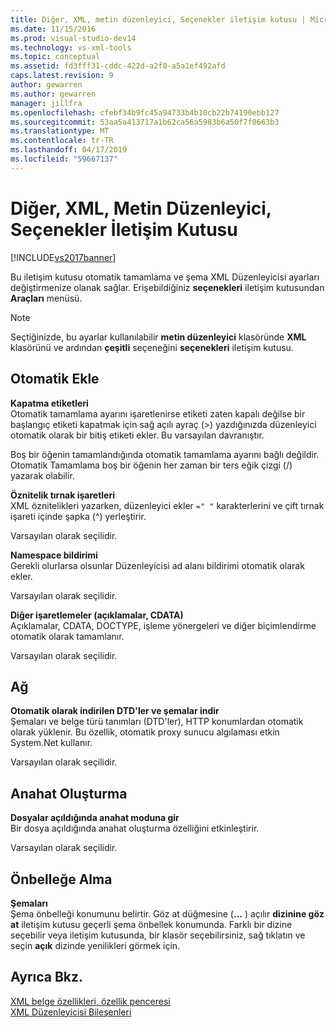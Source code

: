 ```yaml
---
title: Diğer, XML, metin düzenleyici, Seçenekler iletişim kutusu | Microsoft Docs
ms.date: 11/15/2016
ms.prod: visual-studio-dev14
ms.technology: vs-xml-tools
ms.topic: conceptual
ms.assetid: fd3fff31-cddc-422d-a2f0-a5a1ef492afd
caps.latest.revision: 9
author: gewarren
ms.author: gewarren
manager: jillfra
ms.openlocfilehash: cfebf34b9fc45a94733b4b10cb22b74190ebb127
ms.sourcegitcommit: 53aa5a413717a1b62ca56a5983b6a50f7f0663b3
ms.translationtype: MT
ms.contentlocale: tr-TR
ms.lasthandoff: 04/17/2019
ms.locfileid: "59667137"
---
```

# <a name="miscellaneous-xml-text-editor-options-dialog-box"></a>Diğer, XML, Metin Düzenleyici, Seçenekler İletişim Kutusu
[!INCLUDE[vs2017banner](../includes/vs2017banner.md)]

Bu iletişim kutusu otomatik tamamlama ve şema XML Düzenleyicisi ayarları değiştirmenize olanak sağlar. Erişebildiğiniz **seçenekleri** iletişim kutusundan **Araçları** menüsü.  
  
> [!NOTE]
>  Seçtiğinizde, bu ayarlar kullanılabilir **metin düzenleyici** klasöründe **XML** klasörünü ve ardından **çeşitli** seçeneğini **seçenekleri** iletişim kutusu.  
  
## <a name="auto-insert"></a>Otomatik Ekle  
 **Kapatma etiketleri**  
 Otomatik tamamlama ayarını işaretlenirse etiketi zaten kapalı değilse bir başlangıç etiketi kapatmak için sağ açılı ayraç (>) yazdığınızda düzenleyici otomatik olarak bir bitiş etiketi ekler. Bu varsayılan davranıştır.  
  
 Boş bir öğenin tamamlandığında otomatik tamamlama ayarını bağlı değildir. Otomatik Tamamlama boş bir öğenin her zaman bir ters eğik çizgi (/) yazarak olabilir.  
  
 **Öznitelik tırnak işaretleri**  
 XML öznitelikleri yazarken, düzenleyici ekler `=" "` karakterlerini ve çift tırnak işareti içinde şapka (^) yerleştirir.  
  
 Varsayılan olarak seçilidir.  
  
 **Namespace bildirimi**  
 Gerekli olurlarsa olsunlar Düzenleyicisi ad alanı bildirimi otomatik olarak ekler.  
  
 Varsayılan olarak seçilidir.  
  
 **Diğer işaretlemeler (açıklamalar, CDATA)**  
 Açıklamalar, CDATA, DOCTYPE, işleme yönergeleri ve diğer biçimlendirme otomatik olarak tamamlanır.  
  
 Varsayılan olarak seçilidir.  
  
## <a name="network"></a>Ağ  
 **Otomatik olarak indirilen DTD'ler ve şemalar indir**  
 Şemaları ve belge türü tanımları (DTD'ler), HTTP konumlardan otomatik olarak yüklenir. Bu özellik, otomatik proxy sunucu algılaması etkin System.Net kullanır.  
  
 Varsayılan olarak seçilidir.  
  
## <a name="outlining"></a>Anahat Oluşturma  
 **Dosyalar açıldığında anahat moduna gir**  
 Bir dosya açıldığında anahat oluşturma özelliğini etkinleştirir.  
  
 Varsayılan olarak seçilidir.  
  
## <a name="caching"></a>Önbelleğe Alma  
 **Şemaları**  
 Şema önbelleği konumunu belirtir. Göz at düğmesine (**...** ) açılır **dizinine göz at** iletişim kutusu geçerli şema önbellek konumunda. Farklı bir dizine seçebilir veya iletişim kutusunda, bir klasör seçebilirsiniz, sağ tıklatın ve seçin **açık** dizinde yenilikleri görmek için.  
  
## <a name="see-also"></a>Ayrıca Bkz.  
 [XML belge özellikleri, özellik penceresi](../xml-tools/xml-document-properties-properties-window.md)   
 [XML Düzenleyicisi Bileşenleri](../xml-tools/xml-editor-components.md)
